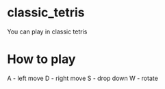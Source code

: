# classic_tetris
You can play in classic tetris

# How to play
A - left move
D - right move
S - drop down
W - rotate
